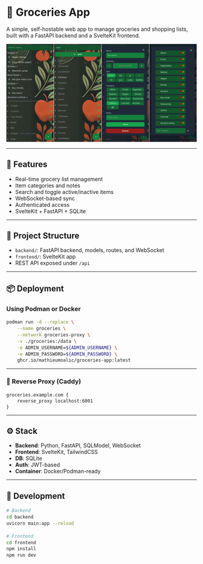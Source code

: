 # 🛒 Groceries App

A simple, self-hostable web app to manage groceries and shopping lists, built with a FastAPI backend and a SvelteKit frontend.

![App Preview](./screenshots.png)

---

## 🧰 Features

- Real-time grocery list management
- Item categories and notes
- Search and toggle active/inactive items
- WebSocket-based sync
- Authenticated access
- SvelteKit + FastAPI + SQLite

---

## 🧱 Project Structure

- `backend/`: FastAPI backend, models, routes, and WebSocket
- `frontend/`: SvelteKit app
- REST API exposed under `/api`

---

## 📦 Deployment

### Using Podman or Docker

```bash
podman run -d --replace \
	--name groceries \
	--network groceries-proxy \
	-v ./groceries:/data \
	-e ADMIN_USERNAME=${ADMIN_USERNAME} \
	-e ADMIN_PASSWORD=${ADMIN_PASSWORD} \
	ghcr.io/mathieumoalic/groceries-app:latest
```

---

### 🔁 Reverse Proxy (Caddy)

```Caddyfile
groceries.example.com {
	reverse_proxy localhost:6001
}
```

---

## ⚙️ Stack

- **Backend**: Python, FastAPI, SQLModel, WebSocket
- **Frontend**: SvelteKit, TailwindCSS
- **DB**: SQLite
- **Auth**: JWT-based
- **Container**: Docker/Podman-ready

---

## 🧪 Development

```bash
# Backend
cd backend
uvicorn main:app --reload

# Frontend
cd frontend
npm install
npm run dev
```